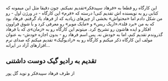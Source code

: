 این کارگاه رو قطعا به «فرهاد سپیدفکر»تقدیم نمیکنم. چون دقیقا مثل این میمونه که کتابی رو به نویسنده اش تقدیم کنی! درسته که «فرم» این کارگاه - در ورژن اول - رو من شکل دادم اما «محتواش» بخشی از چیزهای زیادیه که از فرهاد یاد گرفتم. فرهاد بود که به من «برد فلد»،«اریک ریس» و «مایک مویر» رو معرفی کرد و با شوق فراوون افکار و ایده هاشون رو تشریح کرد. میتونم این کارگاه رو به «زمان»ی که با فرهاد گذروندم تقدیم کنم، اما به خودش نه. پس اسم فرهاد رو - بدون اجازه خودش- به عنوان مولف این کارگاه ذکر میکنم و کارگاه رو به «رادیوگیک» تقدیم میکنم که صدای نرم افزارهای آزاد در ایرانه...

## تقدیم به رادیو گیک دوست داشتنی

از طرف فرهاد سپیدفکر و  نوید گل پور

